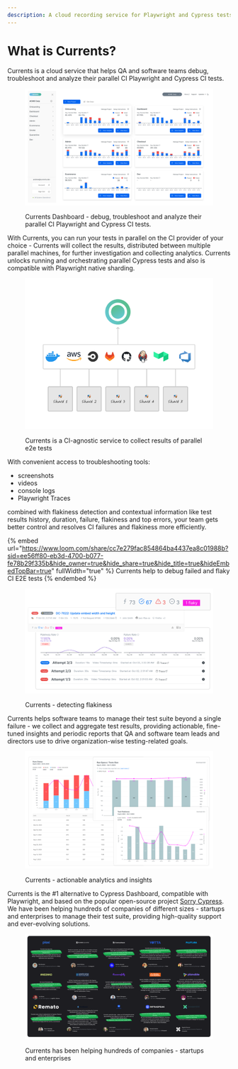 ```yaml
---
description: A cloud recording service for Playwright and Cypress tests
---
```


# What is Currents?

Currents is a cloud service that helps QA and software teams debug, troubleshoot and analyze their parallel CI Playwright and Cypress CI tests.&#x20;

<figure><img src=".gitbook/assets/dashboard-overview (1).png" alt=""><figcaption><p>Currents Dashboard - debug, troubleshoot and analyze their parallel CI Playwright and Cypress CI tests.</p></figcaption></figure>

With Currents, you can run your tests in parallel on the CI provider of your choice - Currents will collect the results, distributed between multiple parallel machines, for further investigation and collecting analytics. Currents unlocks running and orchestrating parallel Cypress tests and also is compatible with Playwright native sharding.



<figure><img src=".gitbook/assets/playwright-sharding.png" alt=""><figcaption><p>Currents is a CI-agnostic service to collect results of parallel e2e tests</p></figcaption></figure>

With convenient access to troubleshooting tools:

* screenshots
* videos
* console logs
* Playwright Traces

combined with flakiness detection and contextual information like test results history, duration, failure, flakiness and top errors, your team gets better control and resolves CI failures and flakiness more efficiently.

{% embed url="https://www.loom.com/share/cc7e279fac854864ba4437ea8c01988b?sid=ee56ff80-eb3d-4700-b077-fe78b29f335b&hide_owner=true&hide_share=true&hide_title=true&hideEmbedTopBar=true" fullWidth="true" %}
Currents help to debug failed and flaky CI E2E tests
{% endembed %}

<figure><img src=".gitbook/assets/flakiness-detection.png" alt=""><figcaption><p>Currents - detecting flakiness</p></figcaption></figure>

Currents helps software teams to manage their test suite beyond a single failure - we collect and aggregate test results, providing actionable, fine-tuned insights and periodic reports that QA and software team leads and directors use to drive organization-wise testing-related goals.

<figure><img src=".gitbook/assets/currents-analytics (1).png" alt=""><figcaption><p>Currents - actionable analytics and insights</p></figcaption></figure>

Currents is the #1 alternative to Cypress Dashboard, compatible with Playwright, and based on the popular open-source project [Sorry Cypress](https://sorry-cypress.dev). We have been helping hundreds of companies of different sizes - startups and enterprises to manage their test suite, providing high-quality support and ever-evolving solutions.

<figure><img src=".gitbook/assets/currents-testimonials (1).png" alt=""><figcaption><p>Currents has been helping hundreds of companies - startups and enterprises</p></figcaption></figure>
